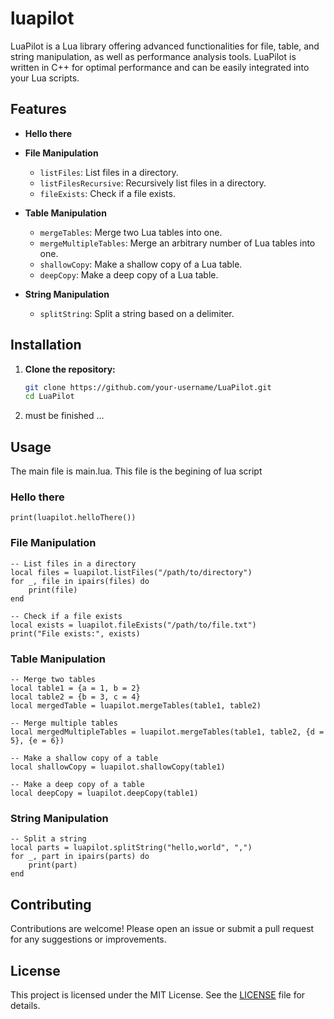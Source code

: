# luapilot

LuaPilot is a Lua library offering advanced functionalities for file, table, and string manipulation, as well as performance analysis tools. LuaPilot is written in C++ for optimal performance and can be easily integrated into your Lua scripts.

## Features

- **Hello there**

- **File Manipulation**
  - `listFiles`: List files in a directory.
  - `listFilesRecursive`: Recursively list files in a directory.
  - `fileExists`: Check if a file exists.

- **Table Manipulation**
  - `mergeTables`: Merge two Lua tables into one.
  - `mergeMultipleTables`: Merge an arbitrary number of Lua tables into one.
  - `shallowCopy`: Make a shallow copy of a Lua table.
  - `deepCopy`: Make a deep copy of a Lua table.

- **String Manipulation**
  - `splitString`: Split a string based on a delimiter.

## Installation


1. **Clone the repository:**
   ```sh
   git clone https://github.com/your-username/LuaPilot.git
   cd LuaPilot
2. must be finished …

## Usage
The main file is main.lua. This file is the begining of lua script

### Hello there
```
print(luapilot.helloThere())
```

### File Manipulation
```
-- List files in a directory
local files = luapilot.listFiles("/path/to/directory")
for _, file in ipairs(files) do
    print(file)
end

-- Check if a file exists
local exists = luapilot.fileExists("/path/to/file.txt")
print("File exists:", exists)
```

### Table Manipulation
```
-- Merge two tables
local table1 = {a = 1, b = 2}
local table2 = {b = 3, c = 4}
local mergedTable = luapilot.mergeTables(table1, table2)

-- Merge multiple tables
local mergedMultipleTables = luapilot.mergeTables(table1, table2, {d = 5}, {e = 6})

-- Make a shallow copy of a table
local shallowCopy = luapilot.shallowCopy(table1)

-- Make a deep copy of a table
local deepCopy = luapilot.deepCopy(table1)
```

### String Manipulation
```
-- Split a string
local parts = luapilot.splitString("hello,world", ",")
for _, part in ipairs(parts) do
    print(part)
end
```

## Contributing

Contributions are welcome! Please open an issue or submit a pull request for any suggestions or improvements.

## License

This project is licensed under the MIT License. See the [LICENSE](https://opensource.org/licenses/MIT) file for details.
